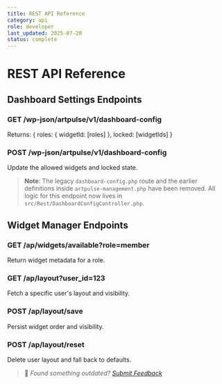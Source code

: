 ```yaml
---
title: REST API Reference
category: api
role: developer
last_updated: 2025-07-20
status: complete
---
```


# REST API Reference

## Dashboard Settings Endpoints

### GET /wp-json/artpulse/v1/dashboard-config
Returns:
{
  roles: { widgetId: [roles] },
  locked: [widgetIds]
}

### POST /wp-json/artpulse/v1/dashboard-config
Update the allowed widgets and locked state.

> **Note**: The legacy `dashboard-config.php` route and the earlier
> definitions inside `artpulse-management.php` have been removed. All
> logic for this endpoint now lives in
> `src/Rest/DashboardConfigController.php`.

## Widget Manager Endpoints

### GET /ap/widgets/available?role=member
Return widget metadata for a role.

### GET /ap/layout?user_id=123
Fetch a specific user's layout and visibility.

### POST /ap/layout/save
Persist widget order and visibility.

### POST /ap/layout/reset
Delete user layout and fall back to defaults.

> 💬 *Found something outdated? [Submit Feedback](../feedback.md)*
